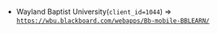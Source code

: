  - Wayland Baptist University(`client_id=1044`) => [`https://wbu.blackboard.com/webapps/Bb-mobile-BBLEARN/`](https://wbu.blackboard.com/webapps/Bb-mobile-BBLEARN/)
